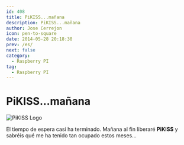```yaml
---
id: 408
title: PiKISS...mañana
description: PiKISS...mañana
author: Jose Cerrejon
icon: pen-to-square
date: 2014-05-28 20:18:30
prev: /es/
next: false
category:
  - Raspberry PI
tag:
  - Raspberry PI
---
```


# PiKISS...mañana

![PiKISS Logo](/images/pikiss_400px_nobg.png)

El tiempo de espera casi ha terminado. Mañana al fin liberaré **PiKISS** y sabréis qué me ha tenido tan ocupado estos meses...

